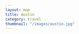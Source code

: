 ```yaml
---
layout: map
title: Austin
category: travel
thumbnail: "/images/austin.jpg"
---
```

<div id="map_wrapper">
    <div id="map_canvas" class="mapping"></div>
</div>
<style>
#map_wrapper {
    height: 400px;
}

#map_canvas {
    width: 100%;
    height: 100%;
}
</style>
<script>
jQuery(function($) {
    // Asynchronously Load the map API 
    var script = document.createElement('script');
    script.src = "//maps.googleapis.com/maps/api/js?sensor=false&callback=initialize";
    document.body.appendChild(script);
});

function initialize() {
    var map;
    var bounds = new google.maps.LatLngBounds();
    var mapOptions = {
        mapTypeId: 'roadmap'
    };
                    
    // Display a map on the page
    map = new google.maps.Map(document.getElementById("map_canvas"), mapOptions);
    map.setTilt(45);
        
    // Multiple Markers
    var markers = [
        ['London Eye, London', 51.503454,-0.119562],
        ['Palace of Westminster, London', 51.499633,-0.124755]
    ];
                        
    // Info Window Content
    var infoWindowContent = [
        ['<div class="info_content">' +
        '<h3>London Eye</h3>' +
        '<p>The London Eye is a giant Ferris wheel situated on the banks of the River Thames. The entire structure is 135 metres (443 ft) tall and the wheel has a diameter of 120 metres (394 ft).</p>' +        '</div>'],
        ['<div class="info_content">' +
        '<h3>Palace of Westminster</h3>' +
        '<p>The Palace of Westminster is the meeting place of the House of Commons and the House of Lords, the two houses of the Parliament of the United Kingdom. Commonly known as the Houses of Parliament after its tenants.</p>' +
        '</div>']
    ];
        
    // Display multiple markers on a map
    var infoWindow = new google.maps.InfoWindow(), marker, i;
    
    // Loop through our array of markers & place each one on the map  
    for( i = 0; i < markers.length; i++ ) {
        var position = new google.maps.LatLng(markers[i][1], markers[i][2]);
        bounds.extend(position);
        marker = new google.maps.Marker({
            position: position,
            map: map,
            title: markers[i][0]
        });
        
        // Allow each marker to have an info window    
        google.maps.event.addListener(marker, 'click', (function(marker, i) {
            return function() {
                infoWindow.setContent(infoWindowContent[i][0]);
                infoWindow.open(map, marker);
            }
        })(marker, i));

        // Automatically center the map fitting all markers on the screen
        map.fitBounds(bounds);
    }

    // Override our map zoom level once our fitBounds function runs (Make sure it only runs once)
    var boundsListener = google.maps.event.addListener((map), 'bounds_changed', function(event) {
        this.setZoom(14);
        google.maps.event.removeListener(boundsListener);
    });
    
}
</script>
